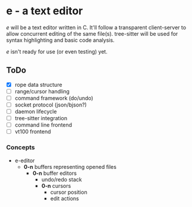 e - a text editor
=================

*e* will be a text editor written in C. It'll follow a transparent client-server
to allow concurrent editing of the same file(s). tree-sitter will be used for 
syntax highlighting and basic code analysis.

*e* isn't ready for use (or even testing) yet.

## ToDo

- [x] rope data structure
- [ ] range/cursor handling
- [ ] command framework (do/undo)
- [ ] socket protocol (json/bjson?)
- [ ] daemon lifecycle
- [ ] tree-sitter integration
- [ ] command line frontend
- [ ] vt100 frontend

### Concepts

- e-editor
  - **0-n** buffers representing opened files
    - **0-n** buffer editors
      - undo/redo stack
      - **0-n** cursors
        - cursor position
        - edit actions

